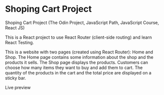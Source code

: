 # Shoping Cart Project
Shoping Cart Project (The Odin Project, JavaScript Path, JavaScript Course, React JS)

This is a React project to use React Router (client-side routing) and learn React Testing.

This is a website with two pages (created using React Router): Home and Shop. The Home page contains some information about the shop and the products it sells. The Shop page displays the products. Customers can choose how many items they want to buy and add them to cart. The quantity of the products in the cart and the total price are displayed on a sticky bar.

Live preview 

